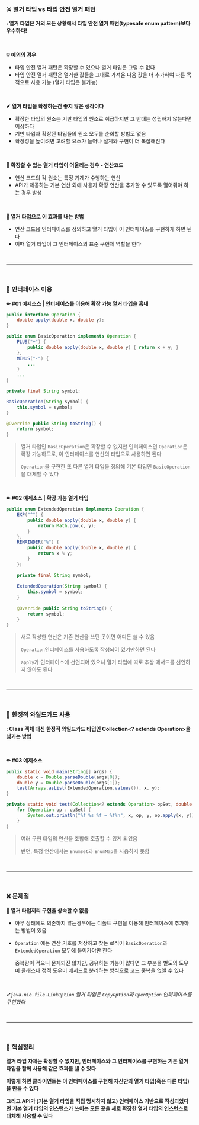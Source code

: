 ### ⚔ 열거 타입 vs 타입 안전 열거 패턴

**: 열거 타입은 거의 모든 상황에서 타입 안전 열거 패턴(typesafe enum pattern)보다 우수하다!**

<br>

**💡 예외의 경우**

- 타입 안전 열거 패턴은 확장할 수 있으나 열거 타입은 그럴 수 없다
- 타입 안전 열거 패턴은 열거한 값들을 그대로 가져온 다음 값을 더 추가하여 다른 목적으로 사용 가능 (열거 타입은 불가능)

<br>

**✔ 열거 타입을 확장하는건 좋지 않은 생각이다**

- 확장한 타입의 원소는 기반 타입의 원소로 취급하지만 그 반대는 성립하지 않는다면 이상하다 
- 기반 타입과 확장된 타입들의 원소 모두를 순회할 방법도 없음
- 확장성을 높이려면 고려할 요소가 늘어나 설계와 구현이 더 복잡해진다

<br>

**📝 확장할 수 있는 열거 타입이 어울리는 경우 - 연산코드**

- 연산 코드의 각 원소는 특정 기계가 수행하는 연산
- API가 제공하는 기본 연산 외에 사용자 확장 연산을 추가할 수 있도록 열어줘야 하는 경우 발생

<br>

**🔑 열거 타입으로 이 효과를 내는 방법**

- 연산 코드용 인터페이스를 정의하고 열거 타입이 이 인터페이스를 구현하게 하면 된다
- 이때 열거 타입이 그 인터페이스의 표준 구현체 역할을 한다

<br>

---

<br>

### 📙 인터페이스 이용

**✏ #01 예제소스 | 인터페이스를 이용해 확장 가능 열거 타입을 흉내**

```java
public interface Operation {
    double apply(double x, double y);
}

public enum BasicOperation implements Operation {
    PLUS("+") {
        public double apply(double x, double y) { return x + y; }
    },
    MINUS("-") {
        ...
    }
    ...
}

private final String symbol;

BasicOperation(String symbol) {
    this.symbol = symbol;
}

@Override public String toString() {
    return symbol;
}
```

>열거 타입인 `BasicOperation`은 확장할 수 없지만 인터페이스인 `Operation`은 확장 가능하므로, 
>이 인터페이스를 연산의 타입으로 사용하면 된다
>
>`Operation`을 구현한 또 다른 열거 타입을 정의해 기본 타입인 `BasicOperation`을 대체할 수 있다

<br>

**✏ #02 예제소스 | 확장 가능 열거 타입**

```java
public enum ExtendedOperation implements Operation {
	EXP("^") {
		public double apply(double x, double y) {
            return Math.pow(x, y);
        }
    },
    REMAINDER("%") {
		public double apply(double x, double y) {
            return x % y;
        }
    };
	
    private final String symbol;
    
    ExtendedOperation(String symbol) {
        this.symbol = symbol;
    }
    
    @Override public String toString() {
        return symbol;
    }
}
```

>새로 작성한 연산은 기존 연산을 쓰던 곳이면 어디든 쓸 수 있음
>
>`Operation`인터페이스를 사용하도록 작성되어 있기만하면 된다
>
>`apply`가 인터페이스에 선언되어 있으니 열거 타입에 따로 추상 메서드를 선언하지 않아도 된다



<br>

---

<br>

### 📗 한정적 와일드카드 사용

**: Class 객체 대신 한정적 와일드카드 타입인 Collection<? extends Operation>을 넘기는 방법**

<br>

**✏ #03 예제소스**

```java
public static void main(String[] args) {
    double x = Double.parseDouble(args[0]);
    double y = Double.parseDouble(args[1]);
    test(Arrays.asList(ExtendedOperation.values()), x, y);
}

private static void test(Collection<? extends Operation> opSet, double x, double y) {
    for (Operation op : opSet) {
        System.out.println("%f %s %f = %f%n", x, op, y, op.apply(x, y));
    }
}
```

>여러 구현 타입의 연산을 조합해 호출할 수 있게 되었음
>
>반면, 특정 연산에서는 `EnumSet`과 `EnumMap`을 사용하지 못함

<br>

---

<br>

### ❌ 문제점

**🤔 열거 타입끼리 구현을 상속할 수 없음**

- 아무 상태에도 의존하지 않는경우에는 디폴트 구현을 이용해 인터페이스에 추가하는 방법이 있음

- `Operation` 예는 연산 기호를 저장하고 찾는 로직이 `BasicOperation`과 `ExtendedOperation` 모두에 들어가야만 한다

  중복량이 적으니 문제되진 않지만, 공유하는 기능이 많다면 그 부분을 별도의 도우미 클래스나 정적 도우미 메서드로 분리하는 방식으로 코드 중복을 없앨 수 있다

<br>

*✔`java.nio.file.LinkOption` 열거 타입은 `CopyOption`과 `OpenOption` 인터페이스를 구현했다*

<br>

---

<br>

### 📌 핵심정리

**열거 타입 자체는 확장할 수 없지만, 인터페이스와 그 인터페이스를 구현하는 기본 열거 타입을 함께 사용해 같은 효과를 낼 수 있다**

**이렇게 하면 클라이언트는 이 인터페이스를 구현해 자신만의 열거 타입(혹은 다른 타입)을 만들 수 있다**

**그리고 API가 (기본 열거 타입을 직접 명시하지 않고) 인터페이스 기반으로 작성되었다면 기본 열거 타입의 인스턴스가 쓰이는 모든 곳을 새로 확장한 열거 타입의 인스턴스로 대체해 사용할 수 있다**

<br>
